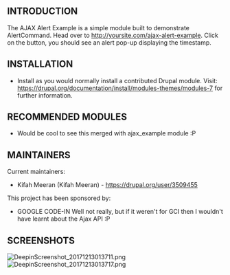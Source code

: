 INTRODUCTION
------------

The AJAX Alert Example is a simple module built to demonstrate AlertCommand. 
Head over to http://yoursite.com/ajax-alert-example. Click on the button,
you should see an alert pop-up displaying the timestamp.

INSTALLATION
------------
 
 * Install as you would normally install a contributed Drupal module. Visit:
   https://drupal.org/documentation/install/modules-themes/modules-7
   for further information.

RECOMMENDED MODULES
-------------------

 * Would be cool to see this merged with ajax_example module :P

MAINTAINERS
-----------

Current maintainers:
 * Kifah Meeran (Kifah Meeran) - https://drupal.org/user/3509455

This project has been sponsored by:
 * GOOGLE CODE-IN
   Well not really, but if it weren't for GCI then I wouldn't have learnt about the Ajax API :P
   
SCREENSHOTS
-----------

![DeepinScreenshot_20171213013711.png](https://imghost.io/images/2017/12/12/DeepinScreenshot_20171213013711.png)
![DeepinScreenshot_20171213013717.png](https://imghost.io/images/2017/12/12/DeepinScreenshot_20171213013717.png)
